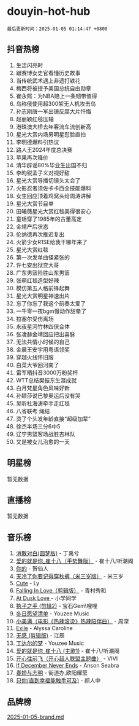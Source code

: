 # douyin-hot-hub

`最后更新时间：2025-01-05 01:14:47 +0800`

## 抖音热榜

1. 生活闪亮时
1. 跟赛博女史官看懂历史故事
1. 当传统武术遇上非遗打铁花
1. 梅西将被授予美国总统自由勋章
1. 崔永熙：为NBA赔上一条韧带值得
1. 乌称俄使用超300架无人机攻击乌
1. 孙志刚唐一军出镜反腐大片忏悔
1. 赵丽颖红毯压轴
1. 港珠澳大桥去年客流车流创新高
1. 星光大赏内场男明星怼脸直拍
1. 李明德爆料引热议
1. 路人王2024年度总决赛
1. 苹果再次降价
1. 清华辟谣80%毕业生出国不归
1. 李昀锐孟子义对视好甜
1. 星光大赏导播切镜头太会了
1. 火影忍者须佐卡卡西全技能爆料
1. 女生回应顶着鸡窝头给周涛讲解
1. 星光大赏节目单
1. 田曦薇星光大赏红毯美得很安心
1. 童瑶穿了1985年的古董高定
1. 金靖产后状态
1. 伦纳德再次推迟复出
1. 火箭少女R1SE给我干哪年来了
1. 星光大赏红毯
1. 第一次发单曲怪紧张的
1. 许七安出狱变大哥
1. 广东男篮险胜山东男篮
1. 张萌红毯造型好辣
1. 模仿第五人格前锋起舞
1. 星光大赏明星神速出片
1. 忘了你忘了我这个前奏太爱了
1. 一千零一夜bgm慢动作甜晕了
1. 拉塞尔受伤离场
1. 永夜星河竹林四侠合体
1. 张凌赫金靖回应把出喜脉
1. 无法共情小时候的自己
1. 金晨王安宇用粤语领奖
1. 穿越火线怀旧服
1. 白菜大爷回河南了
1. 雷军晒抖音3000万粉奖杯
1. WTT总结樊振东生涯成就
1. 白月梵星角色风味好新
1. 孙颖莎说巴黎奥运后没有哭
1. 吴昕杜海涛牵手走红毯
1. 八省联考 绳结
1. 烫了个头发年龄直接“超级加辈”
1. 徐杰半场三分6中5
1. 辽宁男篮客场战胜吉林队
1. 又是被女儿治愈的一天

## 明星榜

暂无数据

## 直播榜

暂无数据

## 音乐榜

1. [消散对白(圆梦版)](https://sf5-hl-cdn-tos.douyinstatic.com/obj/tos-cn-ve-2774/og4jB5I5IizzoZVAAAzWgBMAsMDWoArfwBOiFs) - 丁禹兮
1. [爱的就是你_崔十八（手势舞版）](https://sf5-hl-cdn-tos.douyinstatic.com/obj/tos-cn-ve-2774/oApB2AigNyB4sTw7JhBOikMAf0oDJzMWBuIrgm) - 崔十八/听潮阁
1. [你的](https://sf5-hl-cdn-tos.douyinstatic.com/obj/tos-cn-ve-2774/oYuIeKf42jB7sEV6B2upMdpYAgfrQWj0FeRegh) - 贺仙人
1. [天冷了你要记得穿秋裤（米三岁版）](https://sf5-hl-cdn-tos.douyinstatic.com/obj/tos-cn-ve-2774/oQlIwVIDWiZ6BQilAorS7MA0AgCkQDvcZAdm1) - 米三岁
1. [Cute](https://sf5-hl-cdn-tos.douyinstatic.com/obj/tos-cn-ve-2774/o4IbIzHWKAAB4wsS5qMBRiiAlEBGTpQRNfFvuo) - Ly
1. [Falling In Love（剪辑版）](https://sf5-hl-cdn-tos.douyinstatic.com/obj/tos-cn-ve-2774/o8ajpA8zzgBPahbBIO8AcKGBLJezFCRd1wfP9f) - 青村秀和
1. [ At Dusk  Love ](https://sf5-hl-cdn-tos.douyinstatic.com/obj/tos-cn-ve-2774/o8CrpCf5CaYgI4ZrtQgMQAFEfuGqNnRSDQAPBc) - 小学同学
1. [执子之手 (剪辑2)](https://sf5-hl-cdn-tos.douyinstatic.com/obj/tos-cn-ve-2774/oUoZLQjCc31XzqsBnBQUNgeKtYPBcgbFDwtfcu) - 宝石Gem\哩哩
1. [冬日愿望清单](https://sf5-hl-cdn-tos.douyinstatic.com/obj/tos-cn-ve-2774/oIIgUOeamCFCVAzxN6MFRLIBlLGpUqQxeeHrLE) - Youzee Music
1. [小美满（电影《热辣滚烫》热辣陪伴曲）](https://sf3-cdn-tos.douyinstatic.com/obj/tos-cn-ve-2774/o0GAn2lSgfZIDUgtevCGDQYnFg4CwnrBaxbTZL) - 周深
1. [Exile](https://sf5-hl-cdn-tos.douyinstatic.com/obj/tos-cn-ve-2774/oYj4gAQTknKE3WW0Je8KGmQ7z1cA4FefwtbufD) - Alyssa Caroline
1. [无感 (剪辑版)](https://sf5-hl-cdn-tos.douyinstatic.com/obj/tos-cn-ve-2774/o0eIsUzJBDlQaQFC5OFlgbMEZC1TFYBftOBn6p) - 江辰
1. [丁达尔的梦](https://sf6-cdn-tos.douyinstatic.com/obj/tos-cn-ve-2774/oMU3WirUZBVQkAC9ccG5P2IQirziZM2RTInUY) - Youzee Music
1. [爱的就是你_崔十八 (主歌1)](https://sf5-hl-cdn-tos.douyinstatic.com/obj/tos-cn-ve-2774/oI5BO5DhFZ6UTcNCnZaOCBLtZ7WIMQGfgnXf5E) - 崔十八/听潮阁
1. [开心往前飞（开心超人联盟主题曲）](https://sf5-hl-cdn-tos.douyinstatic.com/obj/tos-cn-ve-2774/9d8fb7c82cf1421fb93a9fe925275e0a) - VIVI
1. [If December Never Ends](https://sf5-hl-cdn-tos.douyinstatic.com/obj/tos-cn-ve-2774/oY1IQMoTgCFIBg8RZifyqlBBt1UFgitTYmxeOS) - Anson Seabra
1. [春娇与志明](https://sf5-hl-cdn-tos.douyinstatic.com/obj/tos-cn-ve-2774/e530d8fceb7044b39707d7f9ff54add1) - 街道办,欧阳耀莹
1. [只你(直到幸福能触手可及)](https://sf6-cdn-tos.douyinstatic.com/obj/tos-cn-ve-2774/o0lBkRDzFTeaVSUz3ZZSCBVtZ5DIMQGfgmEAuE) - 颜人中

## 品牌榜

[2025-01-05-brand.md](2025-01-05-brand.md)
